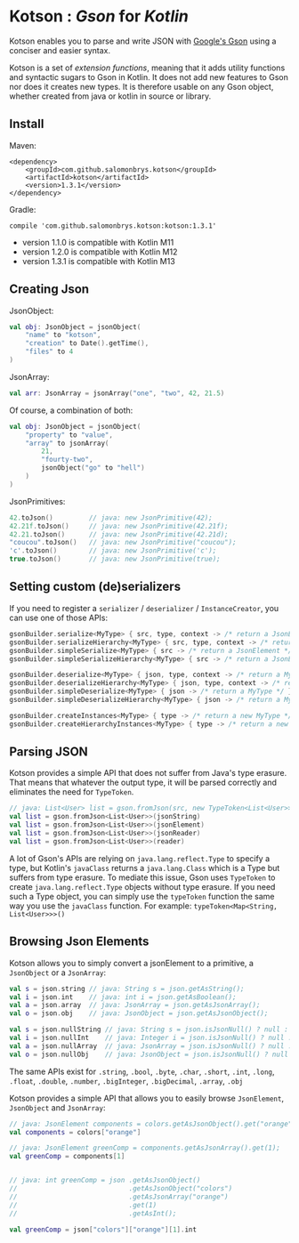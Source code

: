 
Kotson : *Gson* for *Kotlin*
============================

Kotson enables you to parse and write JSON with [Google's Gson](https://github.com/google-gson/google-gson) using a conciser and easier syntax.

Kotson is a set of *extension functions*, meaning that it adds utility functions and syntactic sugars to Gson in Kotlin. It does not add new features to Gson nor does it creates new types. It is therefore usable on any Gson object, whether created from java or kotlin in source or library.


Install
-------

Maven:

    <dependency>
    	<groupId>com.github.salomonbrys.kotson</groupId>
    	<artifactId>kotson</artifactId>
    	<version>1.3.1</version>
    </dependency>

Gradle:

    compile 'com.github.salomonbrys.kotson:kotson:1.3.1'

 - version 1.1.0 is compatible with Kotlin M11
 - version 1.2.0 is compatible with Kotlin M12
 - version 1.3.1 is compatible with Kotlin M13


Creating Json
-------------

JsonObject:

```kotlin
val obj: JsonObject = jsonObject(
    "name" to "kotson",
    "creation" to Date().getTime(),
    "files" to 4
)
```

JsonArray:

```kotlin
val arr: JsonArray = jsonArray("one", "two", 42, 21.5)
```

Of course, a combination of both:

```kotlin
val obj: JsonObject = jsonObject(
    "property" to "value",
    "array" to jsonArray(
        21,
        "fourty-two",
        jsonObject("go" to "hell")
    )
)
```

JsonPrimitives:

```kotlin
42.toJson()         // java: new JsonPrimitive(42);
42.21f.toJson()     // java: new JsonPrimitive(42.21f);
42.21.toJson()      // java: new JsonPrimitive(42.21d);
"coucou".toJson()   // java: new JsonPrimitive("coucou");
'c'.toJson()        // java: new JsonPrimitive('c');
true.toJson()       // java: new JsonPrimitive(true);
```


Setting custom (de)serializers
------------------------------

If you need to register a `serializer` / `deserializer` / `InstanceCreator`, you can use one of those APIs:

```kotlin
gsonBuilder.serialize<MyType> { src, type, context -> /* return a JsonElement */ }
gsonBuilder.serializeHierarchy<MyType> { src, type, context -> /* return a JsonElement */ }
gsonBuilder.simpleSerialize<MyType> { src -> /* return a JsonElement */ }
gsonBuilder.simpleSerializeHierarchy<MyType> { src -> /* return a JsonElement */ }

gsonBuilder.deserialize<MyType> { json, type, context -> /* return a MyType */ }
gsonBuilder.deserializeHierarchy<MyType> { json, type, context -> /* return a MyType */ }
gsonBuilder.simpleDeserialize<MyType> { json -> /* return a MyType */ }
gsonBuilder.simpleDeserializeHierarchy<MyType> { json -> /* return a MyType */ }

gsonBuilder.createInstances<MyType> { type -> /* return a new MyType */ }
gsonBuilder.createHierarchyInstances<MyType> { type -> /* return a new MyType */ }
```


Parsing JSON
------------

Kotson provides a simple API that does not suffer from Java's type erasure. That means that whatever the output type, it will be parsed correctly and eliminates the need for `TypeToken`.

```kotlin
// java: List<User> list = gson.fromJson(src, new TypeToken<List<User>>(){}.getType());
val list = gson.fromJson<List<User>>(jsonString)
val list = gson.fromJson<List<User>>(jsonElement)
val list = gson.fromJson<List<User>>(jsonReader)
val list = gson.fromJson<List<User>>(reader)
```

A lot of Gson's APIs are relying on `java.lang.reflect.Type` to specify a type, but Kotlin's `javaClass` returns a `java.lang.Class` which is a Type but suffers from type erasure. To mediate this issue, Gson uses `TypeToken` to create `java.lang.reflect.Type` objects without type erasure.
If you need such a Type object, you can simply use the `typeToken` function the same way you use the `javaClass` function. For example: `typeToken<Map<String, List<User>>>()`


Browsing Json Elements
----------------------

Kotson allows you to simply convert a jsonElement to a primitive, a `JsonObject` or a `JsonArray`:
```kotlin
val s = json.string // java: String s = json.getAsString();
val i = json.int    // java: int i = json.getAsBoolean();
val a = json.array  // java: JsonArray = json.getAsJsonArray();
val o = json.obj    // java: JsonObject = json.getAsJsonObject();

val s = json.nullString // java: String s = json.isJsonNull() ? null : json.getAsString();
val i = json.nullInt    // java: Integer i = json.isJsonNull() ? null : json.getAsInt();
val a = json.nullArray  // java: JsonArray = json.isJsonNull() ? null : json.getAsJsonArray();
val o = json.nullObj    // java: JsonObject = json.isJsonNull() ? null : json.getAsJsonObject();
```

The same APIs exist for `.string`, `.bool`, `.byte`, `.char`, `.short`, `.int`, `.long`, `.float`, `.double`, `.number`, `.bigInteger`, `.bigDecimal`, `.array`, `.obj`

Kotson provides a simple API that allows you to easily browse `JsonElement`, `JsonObject` and `JsonArray`:


```kotlin
// java: JsonElement components = colors.getAsJsonObject().get("orange");
val components = colors["orange"]

// java: JsonElement greenComp = components.getAsJsonArray().get(1);
val greenComp = components[1]


// java: int greenComp = json .getAsJsonObject()
//                            .getAsJsonObject("colors")
//                            .getAsJsonArray("orange")
//                            .get(1)
//                            .getAsInt();

val greenComp = json["colors"]["orange"][1].int
```
